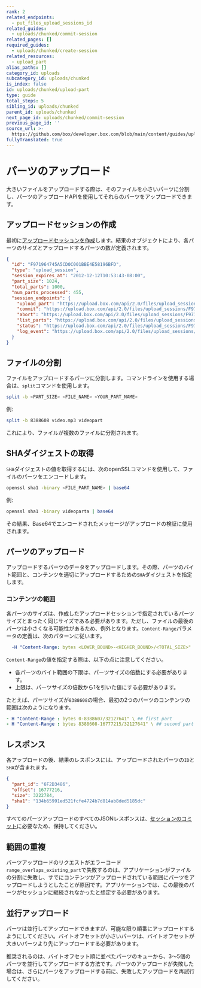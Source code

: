```yaml
---
rank: 2
related_endpoints:
  - put_files_upload_sessions_id
related_guides:
  - uploads/chunked/commit-session
related_pages: []
required_guides:
  - uploads/chunked/create-session
related_resources:
  - upload_part
alias_paths: []
category_id: uploads
subcategory_id: uploads/chunked
is_index: false
id: uploads/chunked/upload-part
type: guide
total_steps: 5
sibling_id: uploads/chunked
parent_id: uploads/chunked
next_page_id: uploads/chunked/commit-session
previous_page_id: ''
source_url: >-
  https://github.com/box/developer.box.com/blob/main/content/guides/uploads/chunked/upload-part.md
fullyTranslated: true
---
```

# パーツのアップロード

大きいファイルをアップロードする際は、そのファイルを小さいパーツに分割し、パーツのアップロードAPIを使用してそれらのパーツをアップロードできます。

## アップロードセッションの作成

最初に[アップロードセッションを作成][createsession]します。結果のオブジェクトにより、各パーツのサイズとアップロードするパーツの数が定義されます。

<!-- markdownlint-disable line-length -->

```json
{
  "id": "F971964745A5CD0C001BBE4E58196BFD",
  "type": "upload_session",
  "session_expires_at": "2012-12-12T10:53:43-08:00",
  "part_size": 1024,
  "total_parts": 1000,
  "num_parts_processed": 455,
  "session_endpoints": {
    "upload_part": "https://upload.box.com/api/2.0/files/upload_sessions/F971964745A5CD0C001BBE4E58196BFD",
    "commit": "https://upload.box.com/api/2.0/files/upload_sessions/F971964745A5CD0C001BBE4E58196BFD/commit",
    "abort": "https://upload.box.com/api/2.0/files/upload_sessions/F971964745A5CD0C001BBE4E58196BFD",
    "list_parts": "https://upload.box.com/api/2.0/files/upload_sessions/F971964745A5CD0C001BBE4E58196BFD/parts",
    "status": "https://upload.box.com/api/2.0/files/upload_sessions/F971964745A5CD0C001BBE4E58196BFD",
    "log_event": "https://upload.box.com/api/2.0/files/upload_sessions/F971964745A5CD0C001BBE4E58196BFD/log"
  }
}

```

<!-- markdownlint-enable line-length -->

## ファイルの分割

ファイルをアップロードするパーツに分割します。コマンドラインを使用する場合は、`split`コマンドを使用します。

```bash
split -b <PART_SIZE> <FILE_NAME> <YOUR_PART_NAME>

```

例:

```bash
split -b 8388608 video.mp3 videopart

```

これにより、ファイルが複数のファイルに分割されます。

## SHAダイジェストの取得

`SHA`ダイジェストの値を取得するには、次のopenSSLコマンドを使用して、ファイルのパーツをエンコードします。

```bash
openssl sha1 -binary <FILE_PART_NAME> | base64

```

例:

```bash
openssl sha1 -binary videoparta | base64

```

その結果、Base64でエンコードされたメッセージがアップロードの検証に使用されます。

## パーツのアップロード

アップロードするパーツのデータをアップロードします。その際、パーツのバイト範囲と、コンテンツを適切にアップロードするための`SHA`ダイジェストを指定します。

<Samples id="put_files_upload_sessions_id">

</Samples>

### コンテンツの範囲

各パーツのサイズは、作成したアップロードセッションで指定されているパーツサイズとまったく同じサイズである必要があります。ただし、ファイルの最後のパーツは小さくなる可能性があるため、例外となります。`Content-Range`パラメータの定義は、次のパターンに従います。

```yaml
  -H "Content-Range: bytes <LOWER_BOUND>-<HIGHER_BOUND>/<TOTAL_SIZE>"

```

`Content-Range`の値を指定する際は、以下の点に注意してください。

* 各パーツのバイト範囲の下限は、パーツサイズの倍数にする必要があります。
* 上限は、パーツサイズの倍数から1を引いた値にする必要があります。  

たとえば、パーツサイズが`8388608`の場合、最初の2つのパーツのコンテンツの範囲は次のようになります。

```yaml
- H "Content-Range : bytes 0-8388607/32127641" \ ## first part
- H "Content-Range : bytes 8388608-16777215/32127641" \ ## second part

```

## レスポンス

各アップロードの後、結果のレスポンスには、アップロードされたパーツの`ID`と`SHA`が含まれます。

```json
{
  "part_id": "6F2D3486",
  "offset": 16777216,
  "size": 3222784,
  "sha1": "134b65991ed521fcfe4724b7d814ab8ded5185dc"
}

```

<Message warning>

すべてのパーツアップロードのすべてのJSONレスポンスは、[セッションのコミット][commit]に必要なため、保持してください。

</Message>

## 範囲の重複

パーツアップロードのリクエストがエラーコード`range_overlaps_existing_part`で失敗するのは、アプリケーションがファイルの分割に失敗し、すでにコンテンツがアップロードされている範囲にパーツをアップロードしようとしたことが原因です。アプリケーションでは、この最後のパーツがセッションに継続されなかったと想定する必要があります。

## 並行アップロード

パーツは並行してアップロードできますが、可能な限り順番にアップロードするようにしてください。バイトオフセットが小さいパーツは、バイトオフセットが大きいパーツより先にアップロードする必要があります。

推奨されるのは、バイトオフセット順に並べたパーツのキューから、3～5個のパーツを並行してアップロードする方法です。パーツのアップロードが失敗した場合は、さらにパーツをアップロードする前に、失敗したアップロードを再試行してください。

[commit]: g://uploads/chunked/commit-session

[createsession]: g://uploads/chunked/create-session
